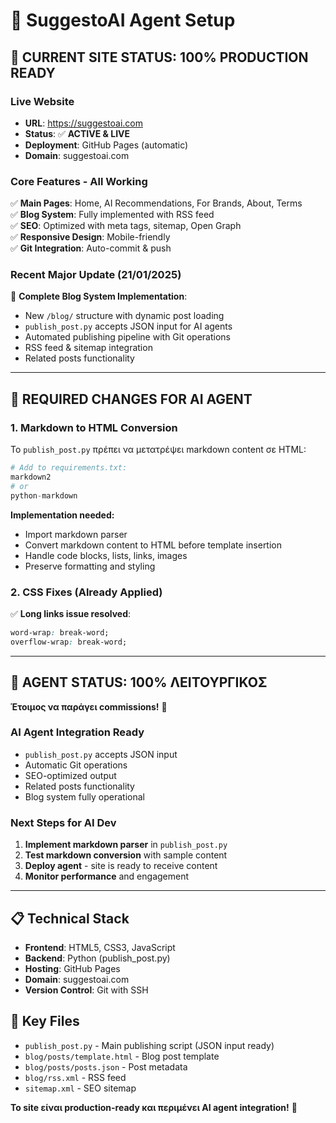 # 🧠 SuggestoAI Agent Setup

## 🚀 **CURRENT SITE STATUS: 100% PRODUCTION READY**

### **Live Website**
- **URL**: https://suggestoai.com
- **Status**: ✅ **ACTIVE & LIVE**
- **Deployment**: GitHub Pages (automatic)
- **Domain**: suggestoai.com

### **Core Features - All Working**
✅ **Main Pages**: Home, AI Recommendations, For Brands, About, Terms  
✅ **Blog System**: Fully implemented with RSS feed  
✅ **SEO**: Optimized with meta tags, sitemap, Open Graph  
✅ **Responsive Design**: Mobile-friendly  
✅ **Git Integration**: Auto-commit & push  

### **Recent Major Update (21/01/2025)**
📅 **Complete Blog System Implementation**:
- New `/blog/` structure with dynamic post loading
- `publish_post.py` accepts JSON input for AI agents
- Automated publishing pipeline with Git operations
- RSS feed & sitemap integration
- Related posts functionality

---

## 🔧 **REQUIRED CHANGES FOR AI AGENT**

### **1. Markdown to HTML Conversion**
Το `publish_post.py` πρέπει να μετατρέψει markdown content σε HTML:

```python
# Add to requirements.txt:
markdown2
# or
python-markdown
```

**Implementation needed:**
- Import markdown parser
- Convert markdown content to HTML before template insertion
- Handle code blocks, lists, links, images
- Preserve formatting and styling

### **2. CSS Fixes (Already Applied)**
✅ **Long links issue resolved**:
```css
word-wrap: break-word;
overflow-wrap: break-word;
```

---

## 🎯 **AGENT STATUS: 100% ΛΕΙΤΟΥΡΓΙΚΟΣ**

**Έτοιμος να παράγει commissions!** 🚀

### **AI Agent Integration Ready**
- `publish_post.py` accepts JSON input
- Automatic Git operations
- SEO-optimized output
- Related posts functionality
- Blog system fully operational

### **Next Steps for AI Dev**
1. **Implement markdown parser** in `publish_post.py`
2. **Test markdown conversion** with sample content
3. **Deploy agent** - site is ready to receive content
4. **Monitor performance** and engagement

---

## 📋 **Technical Stack**
- **Frontend**: HTML5, CSS3, JavaScript
- **Backend**: Python (publish_post.py)
- **Hosting**: GitHub Pages
- **Domain**: suggestoai.com
- **Version Control**: Git with SSH

## 🔗 **Key Files**
- `publish_post.py` - Main publishing script (JSON input ready)
- `blog/posts/template.html` - Blog post template
- `blog/posts/posts.json` - Post metadata
- `blog/rss.xml` - RSS feed
- `sitemap.xml` - SEO sitemap

**Το site είναι production-ready και περιμένει AI agent integration!** 🎯
